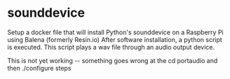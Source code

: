 # sounddevice
Setup a docker file that will install Python's sounddevice on a Raspberry Pi using Balena (formerly Resin.io)
After software installation, a python script is executed.  This script plays a wav file through an audio output device.

This is not yet working -- something goes wrong at the cd portaudio and then ./configure steps
